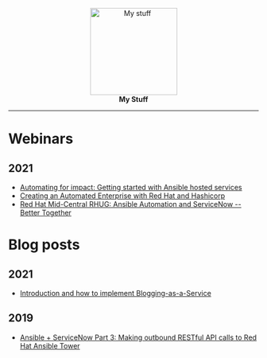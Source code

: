 <p align="center">
  <img height="175" title="My stuff" src="images/icons8-briefcase-400"><br>
  <b>My Stuff</b><br>
</p>

---
# Webinars

## 2021
- [Automating for impact: Getting started with Ansible hosted services](https://www.redhat.com/en/events/webinar/automating-impact-getting-started-with-ansible-hosted-services)
- [Creating an Automated Enterprise with Red Hat and Hashicorp](https://primetime.bluejeans.com/a2m/events/playback/e0c34c7f-3cae-4ddc-81ea-ee4d4cc7c91a)
- [Red Hat Mid-Central RHUG: Ansible Automation and ServiceNow -- Better Together](https://primetime.bluejeans.com/a2m/events/playback/89960ce9-2872-430b-a377-6d78164a3ff3)

# Blog posts

## 2021
- [Introduction and how to implement Blogging-as-a-Service](https://mford.io/posts/static-site-with-hugo-github/)

## 2019
- [Ansible + ServiceNow Part 3: Making outbound RESTful API calls to Red Hat Ansible Tower](https://www.ansible.com/blog/ansible-servicenow-howto-part-3-making-outbound-restful-api-calls-to-ansible-tower)

<!-- # GitHub stars

![stars](static/github.png)

[**SOURCE**](https://star-history.t9t.io/#nleiva/kubernetes-networking-links&nleiva/grpc-tls&nleiva/go-links&nleiva/xrgrpc&nleiva/kubernetes-the-hard-way&nleiva/ansible-links&nleiva/gmessaging&nleiva/capirca_acl&nleiva/check-calendar) -->
